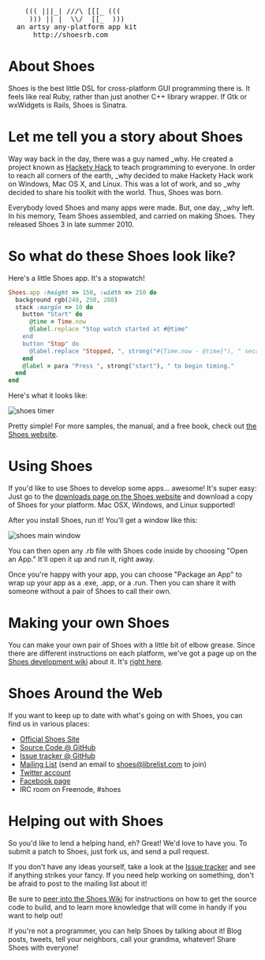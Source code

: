 <pre>
    ((( |||_| ///\ [[[_ (((
     ))) || |  \\/  [[_  )))
  an artsy any-platform app kit
      http://shoesrb.com
</pre>

# About Shoes

Shoes is the best little DSL for cross-platform GUI programming there is. It feels like real Ruby, rather than just another C++ library wrapper. If Gtk or wxWidgets is Rails, Shoes is Sinatra.

# Let me tell you a story about Shoes

  Way way back in the day, there was a guy named \_why. He created a project known as [Hackety Hack](http://hackety-hack.com) to teach programming to everyone. In order to reach all corners of the earth, \_why decided to make Hackety Hack work on Windows, Mac OS X, and Linux. This was a lot of work, and so \_why decided to share his toolkit with the world. Thus, Shoes was born.

Everybody loved Shoes and many apps were made. But, one day, \_why left. In his memory, Team Shoes assembled, and carried on making Shoes. They released Shoes 3 in late summer 2010.

# So what do these Shoes look like?

Here's a little Shoes app. It's a stopwatch!

```ruby
Shoes.app :height => 150, :width => 250 do
  background rgb(240, 250, 208)
  stack :margin => 10 do
    button "Start" do
      @time = Time.now
      @label.replace "Stop watch started at #@time"
    end
    button "Stop" do
      @label.replace "Stopped, ", strong("#{Time.now - @time}"), " seconds elapsed."
    end
    @label = para "Press ", strong("start"), " to begin timing."
  end
end
```

Here's what it looks like:

![shoes timer](https://github.com/shoes/shoes/raw/develop/manual-snapshots/simple-timer.png)

Pretty simple! For more samples, the manual, and a free book, check out [the Shoes website](http://shoesrb.com/).

# Using Shoes

If you'd like to use Shoes to develop some apps... awesome! It's super easy: Just go to the [downloads page on the Shoes website](http://shoesrb.com/downloads) and download a copy of Shoes for your platform. Mac OSX, Windows, and Linux supported!

After you install Shoes, run it! You'll get a window like this:

![shoes main window](https://github.com/shoes/shoes/raw/develop/static/shoes_main_window.png)

You can then open any .rb file with Shoes code inside by choosing "Open an App." It'll open it up and run it, right away.

Once you're happy with your app, you can choose "Package an App" to wrap up your app as a .exe, .app, or a .run. Then you can share it with someone without a pair of Shoes to call their own.

# Making your own Shoes

You can make your own pair of Shoes with a little bit of elbow grease. Since there are different instructions on each platform, we've got a page up on the [Shoes development wiki](http://github.com/shoes/shoes/wiki) about it. It's [right here](https://github.com/shoes/shoes/wiki/Building-Shoes).

# Shoes Around the Web

If you want to keep up to date with what's going on with Shoes, you can find us in various places:

* [Official Shoes Site](http://shoesrb.com/)
* [Source Code @ GitHub](http://github.com/shoes/shoes)
* [Issue tracker @ GitHub](http://github.com/shoes/shoes/issues)
* [Mailing List](http://librelist.com/browser/shoes/) (send an email to shoes@librelist.com to join)
* [Twitter account](http://twitter.com/shoooesrb)
* [Facebook page](http://www.facebook.com/pages/Shoes/132605040125019)
* IRC room on Freenode, #shoes

# Helping out with Shoes

So you'd like to lend a helping hand, eh? Great! We'd love to have you. To submit a patch to Shoes, just fork us, and send a pull request.

If you don't have any ideas yourself, take a look at the [Issue tracker](http://github.com/shoes/shoes/issues) and see if anything strikes your fancy. If you need help working on something, don't be afraid to post to the mailing list about it!

Be sure to [peer into the Shoes Wiki](https://github.com/shoes/shoes/wiki) for instructions on how to get the source code to build, and to learn more knowledge that will come in handy if you want to help out!

If you're not a programmer, you can help Shoes by talking about it! Blog posts, tweets, tell your neighbors, call your grandma, whatever! Share Shoes with everyone!